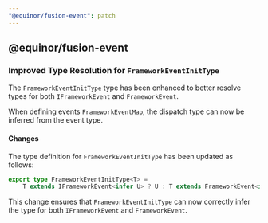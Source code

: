 ```yaml
---
"@equinor/fusion-event": patch
---
```


## @equinor/fusion-event

### Improved Type Resolution for `FrameworkEventInitType`

The `FrameworkEventInitType` type has been enhanced to better resolve types for both `IFrameworkEvent` and `FrameworkEvent`.

When defining events `FrameworkEventMap`, the dispatch type can now be inferred from the event type.

#### Changes

The type definition for `FrameworkEventInitType` has been updated as follows:

```typescript
export type FrameworkEventInitType<T> =
    T extends IFrameworkEvent<infer U> ? U : T extends FrameworkEvent<infer U> ? U : never;
```

This change ensures that `FrameworkEventInitType` can now correctly infer the type for both `IFrameworkEvent` and `FrameworkEvent`.